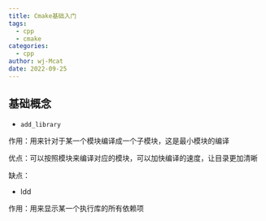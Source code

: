 ```yaml
---
title: Cmake基础入门
tags:
  - cpp
  - cmake
categories:
  - cpp
author: wj-Mcat
date: 2022-09-25
---
```


## 基础概念

* `add_library`

作用：用来针对于某一个模块编译成一个子模块，这是最小模块的编译

优点：可以按照模块来编译对应的模块，可以加快编译的速度，让目录更加清晰

缺点：

* ldd

作用：用来显示某一个执行库的所有依赖项



